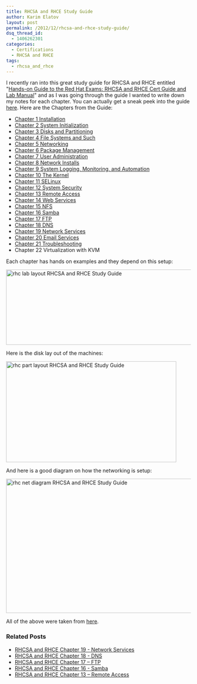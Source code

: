 ```yaml
---
title: RHCSA and RHCE Study Guide
author: Karim Elatov
layout: post
permalink: /2012/12/rhcsa-and-rhce-study-guide/
dsq_thread_id:
  - 1406262301
categories:
  - Certifications
  - RHCSA and RHCE
tags:
  - rhcsa_and_rhce
---
```

I recently ran into this great study guide for RHCSA and RHCE entitled "<a href="http://www.pearsonhighered.com/bookseller/product/Handson-Guide-to-the-Red-Hat-Exams-RHCSA-and-RHCE-Cert-Guide-and-Lab-Manual/9780321767950.page" onclick="javascript:_gaq.push(['_trackEvent','outbound-article','http://www.pearsonhighered.com/bookseller/product/Handson-Guide-to-the-Red-Hat-Exams-RHCSA-and-RHCE-Cert-Guide-and-Lab-Manual/9780321767950.page']);">Hands-on Guide to the Red Hat Exams: RHCSA and RHCE Cert Guide and Lab Manual</a>" and as I was going through the guide I wanted to write down my notes for each chapter. You can actually get a sneak peek into the guide <a href="http://ptgmedia.pearsoncmg.com/images/9780321767950/samplepages/0321767950.pdf" onclick="javascript:_gaq.push(['_trackEvent','download','http://ptgmedia.pearsoncmg.com/images/9780321767950/samplepages/0321767950.pdf']);">here</a>. Here are the Chapters from the Guide:

*   <a href="http://virtuallyhyper.com/2013/01/rhcsa-and-rhce-chapter-1-installation/" onclick="javascript:_gaq.push(['_trackEvent','outbound-article','http://virtuallyhyper.com/2013/01/rhcsa-and-rhce-chapter-1-installation/']);">Chapter 1 Installation</a> 
*   <a href="http://virtuallyhyper.com/2013/01/rhcsa-and-rhce-chapter-2-system-initialization/" onclick="javascript:_gaq.push(['_trackEvent','outbound-article','http://virtuallyhyper.com/2013/01/rhcsa-and-rhce-chapter-2-system-initialization/']);">Chapter 2 System Initialization</a> 
*   <a href="http://virtuallyhyper.com/2013/01/rhcsa-and-rhce-chapter-3-disks-and-partitioning/" onclick="javascript:_gaq.push(['_trackEvent','outbound-article','http://virtuallyhyper.com/2013/01/rhcsa-and-rhce-chapter-3-disks-and-partitioning/']);">Chapter 3 Disks and Partitioning</a> 
*   <a href="http://virtuallyhyper.com/2013/01/rhcsa-and-rhce-chapter-4-file-systems-and-such/" onclick="javascript:_gaq.push(['_trackEvent','outbound-article','http://virtuallyhyper.com/2013/01/rhcsa-and-rhce-chapter-4-file-systems-and-such/']);">Chapter 4 File Systems and Such</a> 
*   <a href="http://virtuallyhyper.com/2013/01/rhcsa-and-rhce-chapter-5-networking/" onclick="javascript:_gaq.push(['_trackEvent','outbound-article','http://virtuallyhyper.com/2013/01/rhcsa-and-rhce-chapter-5-networking/']);">Chapter 5 Networking</a> 
*   <a href="http://virtuallyhyper.com/2013/03/rhcsa-and-rhce-chapter-6-package-management/" onclick="javascript:_gaq.push(['_trackEvent','outbound-article','http://virtuallyhyper.com/2013/03/rhcsa-and-rhce-chapter-6-package-management/']);">Chapter 6 Package Management</a> 
*   <a href="http://virtuallyhyper.com/2013/03/rhcsa-and-rhce-chapter-7-user-administration/" onclick="javascript:_gaq.push(['_trackEvent','outbound-article','http://virtuallyhyper.com/2013/03/rhcsa-and-rhce-chapter-7-user-administration/']);">Chapter 7 User Administration</a> 
*   <a href="http://virtuallyhyper.com/2013/03/rhcsa-and-rhce-chapter-8-network-installs" onclick="javascript:_gaq.push(['_trackEvent','outbound-article','http://virtuallyhyper.com/2013/03/rhcsa-and-rhce-chapter-8-network-installs']);">Chapter 8 Network Installs</a> 
*   <a href="http://virtuallyhyper.com/2013/06/rhcsa-and-rhce-chapter-9-system-logging-monitoring-and-automation" onclick="javascript:_gaq.push(['_trackEvent','outbound-article','http://virtuallyhyper.com/2013/06/rhcsa-and-rhce-chapter-9-system-logging-monitoring-and-automation']);">Chapter 9 System Logging, Monitoring, and Automation</a> 
*   <a href="http://virtuallyhyper.com/2013/07/rhcsa-and-rhce-chapter-10-the-kernel/" onclick="javascript:_gaq.push(['_trackEvent','outbound-article','http://virtuallyhyper.com/2013/07/rhcsa-and-rhce-chapter-10-the-kernel/']);">Chapter 10 The Kernel</a> 
*   <a href="http://virtuallyhyper.com/2014/03/rhcsa-rhce-chapter-11-selinux" onclick="javascript:_gaq.push(['_trackEvent','outbound-article','http://virtuallyhyper.com/2014/03/rhcsa-rhce-chapter-11-selinux']);">Chapter 11 SELinux</a> 
*   <a href="http://virtuallyhyper.com/2014/03/rhcsa-rhce-chapter-12-system-security" onclick="javascript:_gaq.push(['_trackEvent','outbound-article','http://virtuallyhyper.com/2014/03/rhcsa-rhce-chapter-12-system-security']);">Chapter 12 System Security</a> 
*   <a href="http://virtuallyhyper.com/2014/03/rhcsa-rhce-chapter-13-remote-access" onclick="javascript:_gaq.push(['_trackEvent','outbound-article','http://virtuallyhyper.com/2014/03/rhcsa-rhce-chapter-13-remote-access']);">Chapter 13 Remote Access</a> 
*   <a href="http://virtuallyhyper.com/2014/03/rhcsa-rhce-chapter-14-web-services" onclick="javascript:_gaq.push(['_trackEvent','outbound-article','http://virtuallyhyper.com/2014/03/rhcsa-rhce-chapter-14-web-services']);">Chapter 14 Web Services</a> 
*   <a href="http://virtuallyhyper.com/2014/04/rhcsa-rhce-chapter-15-nfs/" onclick="javascript:_gaq.push(['_trackEvent','outbound-article','http://virtuallyhyper.com/2014/04/rhcsa-rhce-chapter-15-nfs/']);">Chapter 15 NFS</a> 
*   <a href="http://virtuallyhyper.com/2014/04/rhcsa-rhce-chapter-16-samba/" onclick="javascript:_gaq.push(['_trackEvent','outbound-article','http://virtuallyhyper.com/2014/04/rhcsa-rhce-chapter-16-samba/']);">Chapter 16 Samba</a> 
*   <a href="http://virtuallyhyper.com/2014/04/rhcsa-rhce-chapter-17-ftp" onclick="javascript:_gaq.push(['_trackEvent','outbound-article','http://virtuallyhyper.com/2014/04/rhcsa-rhce-chapter-17-ftp']);">Chapter 17 FTP</a> 
*   <a href="http://virtuallyhyper.com/2014/04/rhcsa-rhce-chapter-18-dns" onclick="javascript:_gaq.push(['_trackEvent','outbound-article','http://virtuallyhyper.com/2014/04/rhcsa-rhce-chapter-18-dns']);">Chapter 18 DNS</a> 
*   <a href="http://virtuallyhyper.com/2014/04/rhcsa-rhce-chapter-19-network-services" onclick="javascript:_gaq.push(['_trackEvent','outbound-article','http://virtuallyhyper.com/2014/04/rhcsa-rhce-chapter-19-network-services']);" class="broken_link">Chapter 19 Network Services</a> 
*   <a href="http://virtuallyhyper.com/2014/04/rhcsa-rhce-chapter-20-email-services" onclick="javascript:_gaq.push(['_trackEvent','outbound-article','http://virtuallyhyper.com/2014/04/rhcsa-rhce-chapter-20-email-services']);" class="broken_link">Chapter 20 Email Services</a> 
*   <a href="http://virtuallyhyper.com/2014/05/rhcsa-rhce-chapter-21-troubleshooting" onclick="javascript:_gaq.push(['_trackEvent','outbound-article','http://virtuallyhyper.com/2014/05/rhcsa-rhce-chapter-21-troubleshooting']);" class="broken_link">Chapter 21 Troubleshooting</a> 
*   Chapter 22 Virtualization with KVM 

Each chapter has hands on examples and they depend on this setup:

<a href="http://virtuallyhyper.com/2012/12/rhcsa-and-rhce-study-guide/rhc_lab_layout/" onclick="javascript:_gaq.push(['_trackEvent','outbound-article','http://virtuallyhyper.com/2012/12/rhcsa-and-rhce-study-guide/rhc_lab_layout/']);" rel="attachment wp-att-5670"><img class="alignnone size-full wp-image-5670" alt="rhc lab layout RHCSA and RHCE Study Guide" src="http://virtuallyhyper.com/wp-content/uploads/2012/12/rhc_lab_layout.png" width="685" height="205" title="RHCSA and RHCE Study Guide" /></a>

Here is the disk lay out of the machines:

<a href="http://virtuallyhyper.com/2012/12/rhcsa-and-rhce-study-guide/rhc_part_layout/" onclick="javascript:_gaq.push(['_trackEvent','outbound-article','http://virtuallyhyper.com/2012/12/rhcsa-and-rhce-study-guide/rhc_part_layout/']);" rel="attachment wp-att-5671"><img class="alignnone size-full wp-image-5671" alt="rhc part layout RHCSA and RHCE Study Guide" src="http://virtuallyhyper.com/wp-content/uploads/2012/12/rhc_part_layout.png" width="464" height="275" title="RHCSA and RHCE Study Guide" /></a>

And here is a good diagram on how the networking is setup:

<a href="http://virtuallyhyper.com/2012/12/rhcsa-and-rhce-study-guide/rhc_net_diagram/" onclick="javascript:_gaq.push(['_trackEvent','outbound-article','http://virtuallyhyper.com/2012/12/rhcsa-and-rhce-study-guide/rhc_net_diagram/']);" rel="attachment wp-att-5672"><img class="alignnone size-full wp-image-5672" alt="rhc net diagram RHCSA and RHCE Study Guide" src="http://virtuallyhyper.com/wp-content/uploads/2012/12/rhc_net_diagram.png" width="601" height="366" title="RHCSA and RHCE Study Guide" /></a>

All of the above were taken from <a href="http://ptgmedia.pearsoncmg.com/images/9780321767950/samplepages/0321767950.pdf" onclick="javascript:_gaq.push(['_trackEvent','download','http://ptgmedia.pearsoncmg.com/images/9780321767950/samplepages/0321767950.pdf']);">here</a>.

<div class="SPOSTARBUST-Related-Posts">
  <H3>
    Related Posts
  </H3>
  
  <ul class="entry-meta">
    <li class="SPOSTARBUST-Related-Post">
      <a title="RHCSA and RHCE Chapter 19 - Network Services" href="http://virtuallyhyper.com/2014/05/rhcsa-rhce-chapter-19-network-services/" onclick="javascript:_gaq.push(['_trackEvent','outbound-article','http://virtuallyhyper.com/2014/05/rhcsa-rhce-chapter-19-network-services/']);" rel="bookmark">RHCSA and RHCE Chapter 19 - Network Services</a>
    </li>
    <li class="SPOSTARBUST-Related-Post">
      <a title="RHCSA and RHCE Chapter 18 - DNS" href="http://virtuallyhyper.com/2014/04/rhcsa-rhce-chapter-18-dns/" onclick="javascript:_gaq.push(['_trackEvent','outbound-article','http://virtuallyhyper.com/2014/04/rhcsa-rhce-chapter-18-dns/']);" rel="bookmark">RHCSA and RHCE Chapter 18 - DNS</a>
    </li>
    <li class="SPOSTARBUST-Related-Post">
      <a title="RHCSA and RHCE Chapter 17 – FTP" href="http://virtuallyhyper.com/2014/04/rhcsa-rhce-chapter-17-ftp/" onclick="javascript:_gaq.push(['_trackEvent','outbound-article','http://virtuallyhyper.com/2014/04/rhcsa-rhce-chapter-17-ftp/']);" rel="bookmark">RHCSA and RHCE Chapter 17 – FTP</a>
    </li>
    <li class="SPOSTARBUST-Related-Post">
      <a title="RHCSA and RHCE Chapter 16 - Samba" href="http://virtuallyhyper.com/2014/04/rhcsa-rhce-chapter-16-samba/" onclick="javascript:_gaq.push(['_trackEvent','outbound-article','http://virtuallyhyper.com/2014/04/rhcsa-rhce-chapter-16-samba/']);" rel="bookmark">RHCSA and RHCE Chapter 16 - Samba</a>
    </li>
    <li class="SPOSTARBUST-Related-Post">
      <a title="RHCSA and RHCE Chapter 13 – Remote Access" href="http://virtuallyhyper.com/2014/03/rhcsa-rhce-chapter-13-remote-access/" onclick="javascript:_gaq.push(['_trackEvent','outbound-article','http://virtuallyhyper.com/2014/03/rhcsa-rhce-chapter-13-remote-access/']);" rel="bookmark">RHCSA and RHCE Chapter 13 – Remote Access</a>
    </li>
  </ul>
</div>


